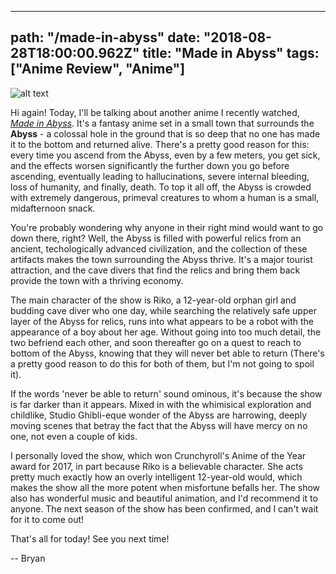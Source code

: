 ---
path: "/made-in-abyss"
date: "2018-08-28T18:00:00.962Z"
title: "Made in Abyss"
tags: ["Anime Review", "Anime"]
------

![alt text](https://s3.amazonaws.com/a-nerds-word/madeinabyss.jpg "Made in Abyss")

Hi again! Today, I'll be talking about another anime I recently watched, [*Made in Abyss*](https://www.amazon.com/MADE-IN-ABYSS-Season-1/dp/B073S2612X). It's a fantasy anime set in a small town that surrounds the **Abyss** - a colossal hole in the ground that is so deep that no one has made it to the bottom and returned alive. There's a pretty good reason for this: every time you ascend from the Abyss, even by a few meters, you get sick, and the effects worsen significantly the further down you go before ascending, eventually leading to hallucinations, severe internal bleeding, loss of humanity, and finally, death. To top it all off, the Abyss is crowded with extremely dangerous, primeval creatures to whom a human is a small, midafternoon snack.

You're probably wondering why anyone in their right mind would want to go down there, right? Well, the Abyss is filled with powerful relics from an ancient, techologically advanced civilization, and the collection of these artifacts makes the town surrounding the Abyss thrive. It's a major tourist attraction, and the cave divers that find the relics and bring them back provide the town with a thriving economy.

The main character of the show is Riko, a 12-year-old orphan girl and budding cave diver who one day, while searching the relatively safe upper layer of the Abyss for relics, runs into what appears to be a robot with the appearance of a boy about her age. Without going into too much detail, the two befriend each other, and soon thereafter go on a quest to reach to bottom of the Abyss, knowing that they will never bet able to return (There's a pretty good reason to do this for both of them, but I'm not going to spoil it).

If the words 'never be able to return' sound ominous, it's because the show is far darker than it appears. Mixed in with the whimisical exploration and childlike, Studio Ghibli-eque wonder of the Abyss are harrowing, deeply moving scenes that betray the fact that the Abyss will have mercy on no one, not even a couple of kids.

I personally loved the show, which won Crunchyroll's Anime of the Year award for 2017, in part because Riko is a believable character. She acts pretty much exactly how an overly intelligent 12-year-old would, which makes the show all the more potent when misfortune befalls her. The show also has wonderful music and beautiful animation, and I'd recommend it to anyone. The next season of the show has been confirmed, and I can't wait for it to come out!

That's all for today! See you next time!


-- Bryan
